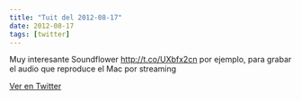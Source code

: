 ```yaml
---
title: "Tuit del 2012-08-17"
date: 2012-08-17
tags: [twitter]
---
```


Muy interesante Soundflower http://t.co/UXbfx2cn por ejemplo, para grabar el audio que reproduce el Mac por streaming



[Ver en Twitter](https://twitter.com/i/web/status/236436025436680193)
